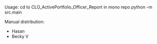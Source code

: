 Usage:
cd to CLO_ActivePortfolio_Officer_Report in mono repo
python -m src.main

Manual distribution:
- Hasan
- Becky V

